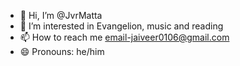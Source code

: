 - 👋 Hi, I’m @JvrMatta
- 👀 I’m interested in Evangelion, music and reading
- 📫 How to reach me email-jaiveer0106@gmail.com
- 😄 Pronouns: he/him

<!---
JvrMatta/JvrMatta is a ✨ special ✨ repository because its `README.md` (this file) appears on your GitHub profile.
You can click the Preview link to take a look at your changes.
--->
